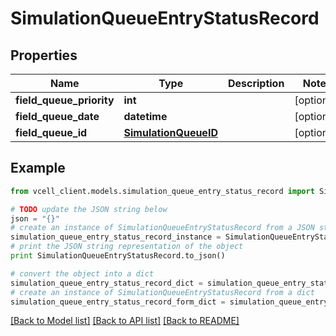 # SimulationQueueEntryStatusRecord


## Properties
Name | Type | Description | Notes
------------ | ------------- | ------------- | -------------
**field_queue_priority** | **int** |  | [optional] 
**field_queue_date** | **datetime** |  | [optional] 
**field_queue_id** | [**SimulationQueueID**](SimulationQueueID.md) |  | [optional] 

## Example

```python
from vcell_client.models.simulation_queue_entry_status_record import SimulationQueueEntryStatusRecord

# TODO update the JSON string below
json = "{}"
# create an instance of SimulationQueueEntryStatusRecord from a JSON string
simulation_queue_entry_status_record_instance = SimulationQueueEntryStatusRecord.from_json(json)
# print the JSON string representation of the object
print SimulationQueueEntryStatusRecord.to_json()

# convert the object into a dict
simulation_queue_entry_status_record_dict = simulation_queue_entry_status_record_instance.to_dict()
# create an instance of SimulationQueueEntryStatusRecord from a dict
simulation_queue_entry_status_record_form_dict = simulation_queue_entry_status_record.from_dict(simulation_queue_entry_status_record_dict)
```
[[Back to Model list]](../README.md#documentation-for-models) [[Back to API list]](../README.md#documentation-for-api-endpoints) [[Back to README]](../README.md)



